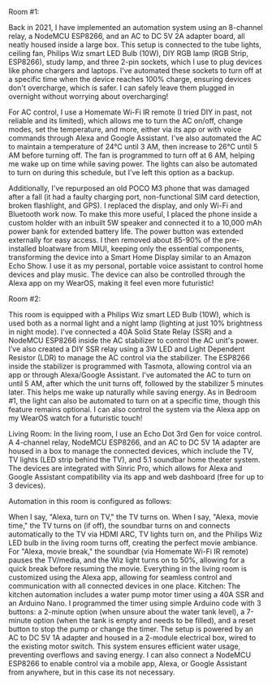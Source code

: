 Room #1: 

Back in 2021, I have implemented an automation system using an 8-channel relay, a NodeMCU ESP8266, and an AC to DC 5V 2A adapter board, all neatly housed inside a large box. This setup is connected to the tube lights, ceiling fan, Philips Wiz smart LED Bulb (10W), DIY RGB lamp (RGB Strip, ESP8266), study lamp, and three 2-pin sockets, which I use to plug devices like phone chargers and laptops. I've automated these sockets to turn off at a specific time when the device reaches 100% charge, ensuring devices don't overcharge, which is safer. I can safely leave them plugged in overnight without worrying about overcharging!

For AC control, I use a Homemate Wi-Fi IR remote (I tried DIY in past, not reliable and its limited), which allows me to turn the AC on/off, change modes, set the temperature, and more, either via its app or with voice commands through Alexa and Google Assistant. I've also automated the AC to maintain a temperature of 24°C until 3 AM, then increase to 26°C until 5 AM before turning off. The fan is programmed to turn off at 6 AM, helping me wake up on time while saving power. The lights can also be automated to turn on during this schedule, but I’ve left this option as a backup.

Additionally, I've repurposed an old POCO M3 phone that was damaged after a fall (it had a faulty charging port, non-functional SIM card detection, broken flashlight, and GPS). I replaced the display, and only Wi-Fi and Bluetooth work now. To make this more useful, I placed the phone inside a custom holder with an inbuilt 5W speaker and connected it to a 10,000 mAh power bank for extended battery life. The power button was extended externally for easy access. I then removed about 85-90% of the pre-installed bloatware from MIUI, keeping only the essential components, transforming the device into a Smart Home Display similar to an Amazon Echo Show. I use it as my personal, portable voice assistant to control home devices and play music. The device can also be controlled through the Alexa app on my WearOS, making it feel even more futuristic!

Room #2: 

This room is equipped with a Philips Wiz smart LED Bulb (10W), which is used both as a normal light and a night lamp (lighting at just 10% brightness in night mode). I've connected a 40A Solid State Relay (SSR) and a NodeMCU ESP8266 inside the AC stabilizer to control the AC unit's power. I’ve also created a DIY SSR relay using a 3W LED and Light Dependent Resistor (LDR) to manage the AC control via the stabilizer. The ESP8266 inside the stabilizer is programmed with Tasmota, allowing control via an app or through Alexa/Google Assistant. I've automated the AC to turn on until 5 AM, after which the unit turns off, followed by the stabilizer 5 minutes later. This helps me wake up naturally while saving energy. As in Bedroom #1, the light can also be automated to turn on at a specific time, though this feature remains optional. I can also control the system via the Alexa app on my WearOS watch for a futuristic touch!

Living Room:
In the living room, I use an Echo Dot 3rd Gen for voice control. A 4-channel relay, NodeMCU ESP8266, and an AC to DC 5V 1A adapter are housed in a box to manage the connected devices, which include the TV, TV lights (LED strip behind the TV), and 5.1 soundbar home theater system. The devices are integrated with Sinric Pro, which allows for Alexa and Google Assistant compatibility via its app and web dashboard (free for up to 3 devices).

Automation in this room is configured as follows:

When I say, "Alexa, turn on TV," the TV turns on.
When I say, "Alexa, movie time," the TV turns on (if off), the soundbar turns on and connects automatically to the TV via HDMI ARC, TV lights turn on, and the Philips Wiz LED bulb in the living room turns off, creating the perfect movie ambiance.
For "Alexa, movie break," the soundbar (via Homemate Wi-Fi IR remote) pauses the TV/media, and the Wiz light turns on to 50%, allowing for a quick break before resuming the movie.
Everything in the living room is customized using the Alexa app, allowing for seamless control and communication with all connected devices in one place.
Kitchen: 
The kitchen automation includes a water pump motor timer using a 40A SSR and an Arduino Nano. I programmed the timer using simple Arduino code with 3 buttons: a 2-minute option (when unsure about the water tank level), a 7-minute option (when the tank is empty and needs to be filled), and a reset button to stop the pump or change the timer. The setup is powered by an AC to DC 5V 1A adapter and housed in a 2-module electrical box, wired to the existing motor switch. This system ensures efficient water usage, preventing overflows and saving energy. I can also connect a NodeMCU ESP8266 to enable control via a mobile app, Alexa, or Google Assistant from anywhere, but in this case its not necessary.
